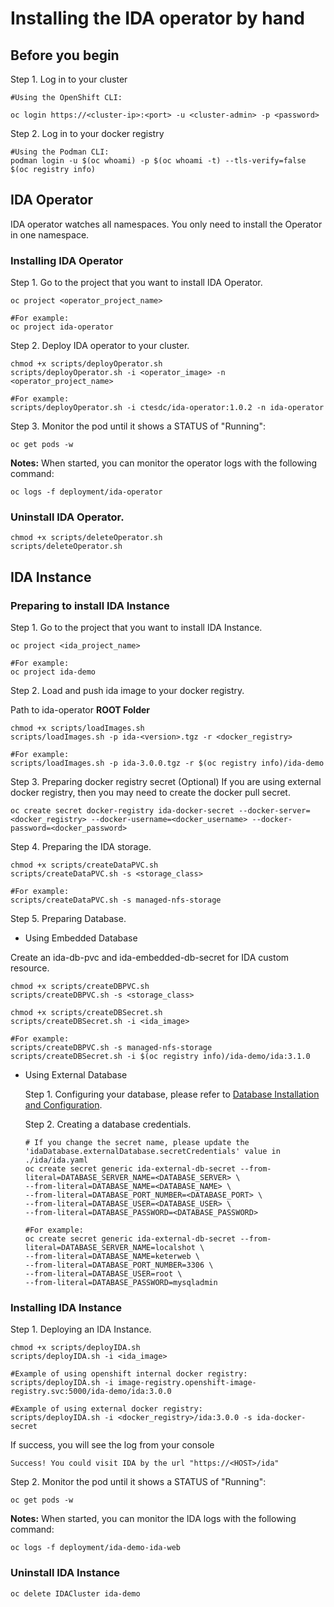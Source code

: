 # Installing the IDA operator by hand

## Before you begin

Step 1. Log in to your cluster

```
#Using the OpenShift CLI:

oc login https://<cluster-ip>:<port> -u <cluster-admin> -p <password>
```

Step 2. Log in to your docker registry

```
#Using the Podman CLI:
podman login -u $(oc whoami) -p $(oc whoami -t) --tls-verify=false $(oc registry info)
```

## IDA Operator

IDA operator watches all namespaces. You only need to install the Operator in one namespace.

### Installing IDA Operator

Step 1. Go to the project that you want to install IDA Operator.

```
oc project <operator_project_name>

#For example:
oc project ida-operator
```

Step 2. Deploy IDA operator to your cluster.

```
chmod +x scripts/deployOperator.sh
scripts/deployOperator.sh -i <operator_image> -n <operator_project_name>

#For example:
scripts/deployOperator.sh -i ctesdc/ida-operator:1.0.2 -n ida-operator
```

Step 3. Monitor the pod until it shows a STATUS of "Running":

```
oc get pods -w
```

**Notes:** When started, you can monitor the operator logs with the following command:

```
oc logs -f deployment/ida-operator
```

### Uninstall IDA Operator.

```
chmod +x scripts/deleteOperator.sh
scripts/deleteOperator.sh
```

## IDA Instance

### Preparing to install IDA Instance

Step 1. Go to the project that you want to install IDA Instance.

```
oc project <ida_project_name>

#For example:
oc project ida-demo
```

Step 2. Load and push ida image to your docker registry.

Path to ida-operator **ROOT Folder**

```
chmod +x scripts/loadImages.sh
scripts/loadImages.sh -p ida-<version>.tgz -r <docker_registry>

#For example:
scripts/loadImages.sh -p ida-3.0.0.tgz -r $(oc registry info)/ida-demo
```

Step 3. Preparing docker registry secret (Optional)
If you are using external docker registry, then you may need to create the docker pull secret.
```
oc create secret docker-registry ida-docker-secret --docker-server=<docker_registry> --docker-username=<docker_username> --docker-password=<docker_password>
```

Step 4. Preparing the IDA storage.

```
chmod +x scripts/createDataPVC.sh
scripts/createDataPVC.sh -s <storage_class>

#For example:
scripts/createDataPVC.sh -s managed-nfs-storage
```

Step 5. Preparing Database.

- Using Embedded Database

Create an ida-db-pvc and ida-embedded-db-secret for IDA custom resource.

```
chmod +x scripts/createDBPVC.sh
scripts/createDBPVC.sh -s <storage_class>

chmod +x scripts/createDBSecret.sh
scripts/createDBSecret.sh -i <ida_image>

#For example:
scripts/createDBPVC.sh -s managed-nfs-storage
scripts/createDBSecret.sh -i $(oc registry info)/ida-demo/ida:3.1.0
```

- Using External Database

  Step 1. Configuring your database, please refer to [Database Installation and Configuration](https://sdc-china.github.io/IDA-doc/installation/installation-db.html#install-and-configure-mysql-db).

  Step 2. Creating a database credentials.

  ```
  # If you change the secret name, please update the 'idaDatabase.externalDatabase.secretCredentials' value in ./ida/ida.yaml
  oc create secret generic ida-external-db-secret --from-literal=DATABASE_SERVER_NAME=<DATABASE_SERVER> \
  --from-literal=DATABASE_NAME=<DATABASE_NAME> \
  --from-literal=DATABASE_PORT_NUMBER=<DATABASE_PORT> \
  --from-literal=DATABASE_USER=<DATABASE_USER> \
  --from-literal=DATABASE_PASSWORD=<DATABASE_PASSWORD>

  #For example:
  oc create secret generic ida-external-db-secret --from-literal=DATABASE_SERVER_NAME=localshot \
  --from-literal=DATABASE_NAME=keterweb \
  --from-literal=DATABASE_PORT_NUMBER=3306 \
  --from-literal=DATABASE_USER=root \
  --from-literal=DATABASE_PASSWORD=mysqladmin
  ```

### Installing IDA Instance

Step 1. Deploying an IDA Instance.

```
chmod +x scripts/deployIDA.sh
scripts/deployIDA.sh -i <ida_image>

#Example of using openshift internal docker registry:
scripts/deployIDA.sh -i image-registry.openshift-image-registry.svc:5000/ida-demo/ida:3.0.0

#Example of using external docker registry:
scripts/deployIDA.sh -i <docker_registry>/ida:3.0.0 -s ida-docker-secret
```

If success, you will see the log from your console
```
Success! You could visit IDA by the url "https://<HOST>/ida"
```

Step 2. Monitor the pod until it shows a STATUS of "Running":

```
oc get pods -w
```

**Notes:** When started, you can monitor the IDA logs with the following command:

```
oc logs -f deployment/ida-demo-ida-web
```

### Uninstall IDA Instance

```
oc delete IDACluster ida-demo
```

